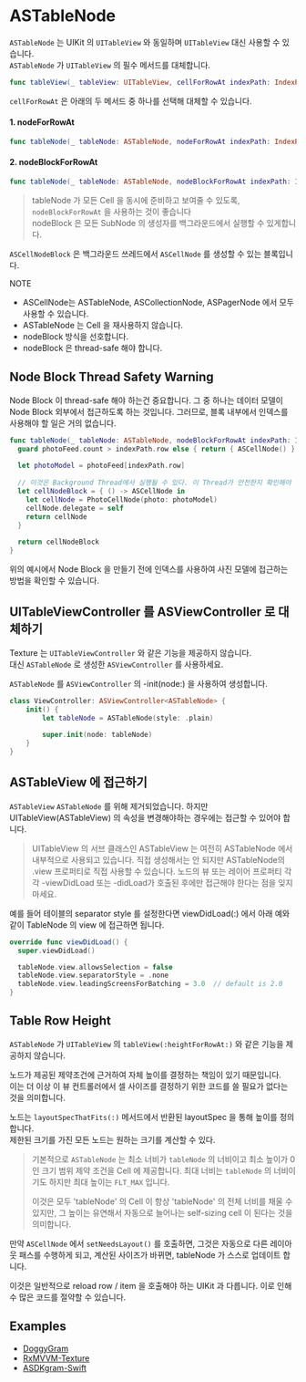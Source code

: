 # ASTableNode

`ASTableNode` 는 UIKit 의 `UITableView` 와 동일하며 `UITableView` 대신 사용할 수 있습니다.  
`ASTableNode` 가 `UITableView` 의 필수 메서드를 대체합니다.

```swift
func tableView(_ tableView: UITableView, cellForRowAt indexPath: IndexPath) -> UITableViewCell
```

`cellForRowAt` 은 아래의 두 메서드 중 하나를 선택해 대체할 수 있습니다.

#### 1. nodeForRowAt

```swift
func tableNode(_ tableNode: ASTableNode, nodeForRowAt indexPath: IndexPath) -> ASCellNode
```

#### 2. nodeBlockForRowAt

```swift
func tableNode(_ tableNode: ASTableNode, nodeBlockForRowAt indexPath: IndexPath) -> ASCellNodeBlock
```

> tableNode 가 모든 Cell 을 동시에 준비하고 보여줄 수 있도록, `nodeBlockForRowAt` 을 사용하는 것이 좋습니다  
> nodeBlock 은 모든 SubNode 의 생성자를 백그라운드에서 실행할 수 있게합니다.

`ASCellNodeBlock` 은 백그라운드 쓰레드에서 `ASCellNode` 를 생성할 수 있는 블록입니다.

NOTE
- ASCellNode는 ASTableNode, ASCollectionNode, ASPagerNode 에서 모두 사용할 수 있습니다.
- ASTableNode 는 Cell 을 재사용하지 않습니다.
- nodeBlock 방식을 선호합니다.
- nodeBlock 은 thread-safe 해야 합니다.

## Node Block Thread Safety Warning

Node Block 이 thread-safe 해야 하는건 중요합니다.
그 중 하나는 데이터 모델이 Node Block 외부에서 접근하도록 하는 것입니다.
그러므로, 블록 내부에서 인덱스를 사용해야 할 일은 거의 없습니다.

```swift
func tableNode(_ tableNode: ASTableNode, nodeBlockForRowAt indexPath: IndexPath) -> ASCellNodeBlock {
  guard photoFeed.count > indexPath.row else { return { ASCellNode() } }
    
  let photoModel = photoFeed[indexPath.row]
    
  // 이것은 Background Thread에서 실행될 수 있다. 이 Thread가 안전한지 확인해야 한다.
  let cellNodeBlock = { () -> ASCellNode in
    let cellNode = PhotoCellNode(photo: photoModel)
    cellNode.delegate = self
    return cellNode
  }
    
  return cellNodeBlock
}
```

위의 예시에서 Node Block 을 만들기 전에 인덱스를 사용하여 사진 모델에 접근하는 방법을 확인할 수 있습니다.

## UITableViewController 를 ASViewController 로 대체하기

Texture 는 `UITableViewController` 와 같은 기능을 제공하지 않습니다.  
대신 `ASTableNode` 로 생성한 `ASViewController` 를 사용하세요.

`ASTableNode` 를 `ASViewController` 의 -init\(node:\) 을 사용하여 생성합니다.

```swift
class ViewController: ASViewController<ASTableNode> {
    init() {
        let tableNode = ASTableNode(style: .plain)
    
        super.init(node: tableNode)
    }
}
```

## ASTableView 에 접근하기

 `ASTableView`  `ASTableNode` 를 위해 제거되었습니다.
 하지만 UITableView(ASTableView) 의 속성을 변경해야하는 경우에는 접근할 수 있어야 합니다.

> UITableView 의 서브 클래스인 ASTableView 는 여전히 ASTableNode 에서 내부적으로 사용되고 있습니다. 직접 생성해서는 안 되지만 ASTableNode의 .view 프로퍼티로 직접 사용할 수 있습니다. 노드의 뷰 또는 레이어 프로퍼티 각각 -viewDidLoad 또는 -didLoad가 호출된 후에만 접근해야 한다는 점을 잊지 마세요.

예를 들어 테이블의 separator style 를 설정한다면 viewDidLoad\(:\) 에서 아래 예와 같이 TableNode 의 view 에 접근하면 됩니다.

```swift
override func viewDidLoad() {
  super.viewDidLoad()

  tableNode.view.allowsSelection = false
  tableNode.view.separatorStyle = .none
  tableNode.view.leadingScreensForBatching = 3.0  // default is 2.0
}
```

## Table Row Height

`ASTableNode` 가 `UITableView` 의 `tableView(:heightForRowAt:)` 와 같은 기능을 제공하지 않습니다.

노드가 제공된 제약조건에 근거하여 자체 높이를 결정하는 책임이 있기 때문입니다.  
이는 더 이상 이 뷰 컨트롤러에서 셀 사이즈를 결정하기 위한 코드를 쓸 필요가 없다는 것을 의미합니다.

노드는 `layoutSpecThatFits(:)` 메서드에서 반환된 layoutSpec 을 통해 높이를 정의합니다.  
제한된 크기를 가진 모든 노드는 원하는 크기를 계산할 수 있다.

> 기본적으로 `ASTableNode` 는 최소 너비가 `tableNode` 의 너비이고 최소 높이가 0인 크기 범위 제약 조건을 Cell 에 제공합니다. 최대 너비는 `tableNode` 의 너비이기도 하지만 최대 높이는 `FLT_MAX` 입니다.
>
> 이것은 모두 'tableNode' 의 Cell 이 항상 'tableNode' 의 전체 너비를 채울 수 있지만, 그 높이는 유연해서 자동으로 늘어나는 self-sizing cell 이 된다는 것을 의미합니다.

만약  `ASCellNode` 에서 `setNeedsLayout()` 를 호출하면, 그것은 자동으로 다른 레이아웃 패스를 수행하게 되고, 계산된 사이즈가 바뀌면, tableNode 가 스스로 업데이트 합니다.

이것은 일반적으로 reload row / item 을 호출해야 하는 UIKit 과 다릅니다. 이로 인해 수 많은 코드를 절약할 수 있습니다.

## Examples

* [DoggyGram](https://github.com/GeekTree0101/DoggyGram)
* [RxMVVM-Texture](https://github.com/GeekTree0101/RxMVVM-Texture)
* [ASDKgram-Swift](https://github.com/TextureGroup/Texture/tree/master/examples_extra/ASDKgram-Swift)

